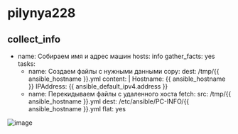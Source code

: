 # pilynya228
collect_info
---
- name: Собираем имя и адрес машин
  hosts: info 
  gather_facts: yes 
  tasks: 
    - name: Создаем файлы с нужными данными
      copy: 
       dest: /tmp/{{ ansible_hostname }}.yml 
       content: | 
        Hostname: {{ ansible_hostname }} 
        IPAddress: {{ ansible_default_ipv4.address }} 
    - name: Перекидываем файлы с удаленного хоста
      fetch: 
	src: /tmp/{{ ansible_hostname }}.yml 
        dest: /etc/ansible/PC-INFO/{{ ansible_hostname }}.yml 
        flat: yes 

![image](https://github.com/user-attachments/assets/96cb4794-f76f-432e-8405-85961f2989bb)
